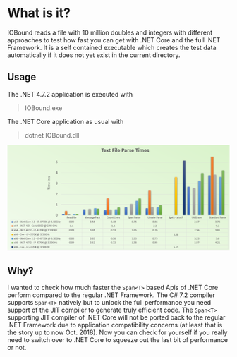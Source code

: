 ﻿What is it?
===========

IOBound reads a file with 10 million doubles and integers with different approaches to test
 how fast you can get with .NET Core and the full .NET Framework. 
It is a self contained executable which creates the test data automatically if it does not yet exist
in the current directory. 


## Usage ##

The .NET 4.7.2 application is executed with

> IOBound.exe
 
The .NET Core application as usual with 

> dotnet IOBound.dll

![Image](https://github.com/Alois-xx/IOBound/blob/master/src/images/OverView.png)

## Why? ##

I wanted to check how much faster the `Span<T>` based Apis of .NET Core perform compared 
to the regular .NET Framework. The C# 7.2 compiler supports `Span<T>` natively but to unlock the full
performance you need support of the JIT compiler to generate truly efficient code. 
The `Span<T>` supporting JIT compiler of .NET Core will not be ported back to the regular .NET Framework due to
application compatibility concerns (at least that is the story up to now Oct. 2018). 
Now you can check for yourself if you really need to switch over to .NET Core to squeeze out 
the last bit of performance or not.
